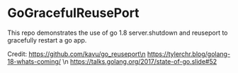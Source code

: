 # GoGracefulReusePort
This repo demonstrates the use of go 1.8 server.shutdown and reuseport to gracefully restart a go app.

Credit:
https://github.com/kavu/go_reuseport\n
https://tylerchr.blog/golang-18-whats-coming/ \n
https://talks.golang.org/2017/state-of-go.slide#52
